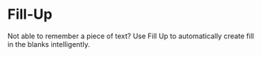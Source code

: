 # Fill-Up
Not able to remember a piece of text? Use Fill Up to automatically create fill in the blanks intelligently.
